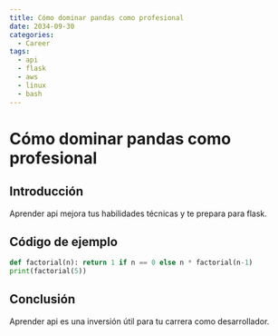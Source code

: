 ```yaml
---
title: Cómo dominar pandas como profesional
date: 2034-09-30
categories:
  - Career
tags:
  - api
  - flask
  - aws
  - linux
  - bash
---
```


# Cómo dominar pandas como profesional

## Introducción

Aprender api mejora tus habilidades técnicas y te prepara para flask.

## Código de ejemplo

```python
def factorial(n): return 1 if n == 0 else n * factorial(n-1)
print(factorial(5))
```

## Conclusión

Aprender api es una inversión útil para tu carrera como desarrollador.